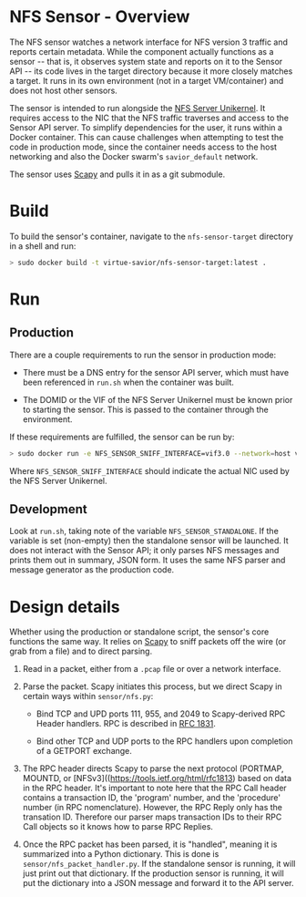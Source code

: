# NFS Sensor - Overview

The NFS sensor watches a network interface for NFS version 3 traffic
and reports certain metadata. While the component actually functions
as a sensor -- that is, it observes system state and reports on it to
the Sensor API -- its code lives in the target directory because it
more closely matches a target.  It runs in its own environment (not in
a target VM/container) and does not host other sensors.

The sensor is intended to run alongside the
[NFS Server Unikernel](https://github.com/NextCenturyCorporation/VirtUE-VMs).
It requires
access to the NIC that the NFS traffic traverses and access to the
Sensor API server. To simplify dependencies for the user, it runs
within a Docker container. This can cause challenges when attempting
to test the code in production mode, since the container needs access
to the host networking and also the Docker swarm's `savior_default`
network.

The sensor uses [Scapy](https://github.com/secdev/scapy) and pulls it
in as a git submodule.

# Build

To build the sensor's container, navigate to the `nfs-sensor-target` directory in a shell and run:

```bash
> sudo docker build -t virtue-savior/nfs-sensor-target:latest .
```

# Run

## Production

There are a couple requirements to run the sensor in production mode:

* There must be a DNS entry for the sensor API server, which must have been
  referenced in `run.sh` when the container was built.

* The DOMID or the VIF of the NFS Server Unikernel must be known prior
  to starting the sensor. This is passed to the container through the
  environment.

If these requirements are fulfilled, the sensor can be run by:

```bash
> sudo docker run -e NFS_SENSOR_SNIFF_INTERFACE=vif3.0 --network=host virtue-savior/nfs-sensor-target:latest
```

Where `NFS_SENSOR_SNIFF_INTERFACE` should indicate the actual NIC used
by the NFS Server Unikernel.


## Development

Look at `run.sh`, taking note of the variable
`NFS_SENSOR_STANDALONE`. If the variable is set (non-empty) then the
standalone sensor will be launched. It does not interact with the
Sensor API; it only parses NFS messages and prints them out in
summary, JSON form. It uses the same NFS parser and message generator
as the production code.


# Design details

Whether using the production or standalone script, the sensor's core
functions the same way. It relies on
[Scapy](https://github.com/secdev/scapy) to sniff packets off the wire
(or grab from a file) and to direct parsing.

1. Read in a packet, either from a `.pcap` file or over a network
interface.

2. Parse the packet. Scapy initiates this process, but we direct Scapy
in certain ways within `sensor/nfs.py`:

   * Bind TCP and UPD ports 111, 955, and 2049 to Scapy-derived RPC
     Header handlers. RPC is described in 
     [RFC 1831](https://tools.ietf.org/html/rfc1831).

   * Bind other TCP and UDP ports to the RPC handlers upon completion
     of a GETPORT exchange.

3. The RPC header directs Scapy to parse the next protocol (PORTMAP,
MOUNTD, or [NFSv3]((https://tools.ietf.org/html/rfc1813) based on data in the RPC header. It's
important to note here that the RPC Call header contains a transaction
ID, the 'program' number, and the 'procedure' number (in RPC
nomenclature). However, the RPC Reply only has the transation
ID. Therefore our parser maps transaction IDs to their RPC Call
objects so it knows how to parse RPC Replies.

4. Once the RPC packet has been parsed, it is "handled", meaning it is
summarized into a Python dictionary. This is done is
`sensor/nfs_packet_handler.py`. If the standalone sensor is running,
it will just print out that dictionary. If the production sensor is
running, it will put the dictionary into a JSON message and forward it
to the API server.
